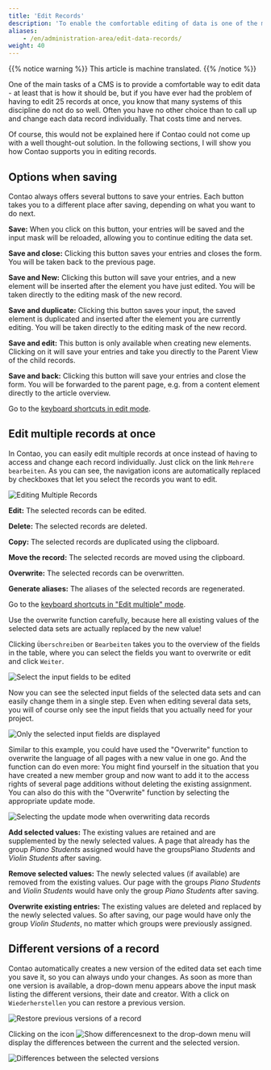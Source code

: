 ```yaml
---
title: 'Edit Records'
description: 'To enable the comfortable editing of data is one of the main tasks of a CMS - at least it should be.'
aliases:
    - /en/administration-area/edit-data-records/
weight: 40
---
```


{{% notice warning %}}
This article is machine translated.
{{% /notice %}}

One of the main tasks of a CMS is to provide a comfortable way to edit data - at least that is how it should be, but if you have ever had the problem of having to edit 25 records at once, you know that many systems of this discipline do not do so well. Often you have no other choice than to call up and change each data record individually. That costs time and nerves.

Of course, this would not be explained here if Contao could not come up with a well thought-out solution. In the following sections, I will show you how Contao supports you in editing records.

## Options when saving

Contao always offers several buttons to save your entries. Each button takes you to a different place after saving, depending on what you want to do next.

**Save:** When you click on this button, your entries will be saved and the input mask will be reloaded, allowing you to continue editing the data set.

**Save and close:** Clicking this button saves your entries and closes the form. You will be taken back to the previous page.

**Save and New:** Clicking this button will save your entries, and a new element will be inserted after the element you have just edited. You will be taken directly to the editing mask of the new record.

**Save and duplicate:** Clicking this button saves your input, the saved element is duplicated and inserted after the element you are currently editing. You will be taken directly to the editing mask of the new record.

**Save and edit:** This button is only available when creating new elements. Clicking on it will save your entries and take you directly to the Parent View of the child records.

**Save and back:** Clicking this button will save your entries and close the form. You will be forwarded to the parent page, e.g. from a content element directly to the article overview.

Go to the [keyboard shortcuts in edit mode](/en/administrationsbereich/keyboard-shortcuts/#keyboard-shortcuts-in-edit-mode).

## Edit multiple records at once

In Contao, you can easily edit multiple records at once instead of having to access and change each record individually. Just click on the link `Mehrere bearbeiten`. As you can see, the navigation icons are automatically replaced by checkboxes that let you select the records you want to edit.

![Editing Multiple Records](/de/administration-area/images/de/mehrere-datensaetze-bearbeiten.png?classes=shadow)

**Edit:** The selected records can be edited.

**Delete:** The selected records are deleted.

**Copy:** The selected records are duplicated using the clipboard.

**Move the record:** The selected records are moved using the clipboard.

**Overwrite:** The selected records can be overwritten.

**Generate aliases:** The aliases of the selected records are regenerated.

Go to the [keyboard shortcuts in "Edit multiple" mode](/en/administrationsbereich/keyboard-shortcuts/#keyboard-shortcuts-in-edit-multiple-mode).

Use the overwrite function carefully, because here all existing values of the selected data sets are actually replaced by the new value!

Clicking `Überschreiben` or `Bearbeiten` takes you to the overview of the fields in the table, where you can select the fields you want to overwrite or edit and click `Weiter`.

![Select the input fields to be edited](/de/administration-area/images/de/die-zu-bearbeitenden-eingabefelder-auswaehlen.png?classes=shadow)

Now you can see the selected input fields of the selected data sets and can easily change them in a single step. Even when editing several data sets, you will of course only see the input fields that you actually need for your project.

![Only the selected input fields are displayed](/de/administration-area/images/de/nur-die-ausgewaehlten-eingabefelder-werden-angezeigt.png?classes=shadow)

Similar to this example, you could have used the "Overwrite" function to overwrite the language of all pages with a new value in one go. And the function can do even more: You might find yourself in the situation that you have created a new member group and now want to add it to the access rights of several page additions without deleting the existing assignment. You can also do this with the "Overwrite" function by selecting the appropriate update mode.

![Selecting the update mode when overwriting data records](/de/administration-area/images/de/auswahl-des-update-modus-beim-ueberschreiben-von-datensaetzen.png?classes=shadow)

**Add selected values:** The existing values are retained and are supplemented by the newly selected values. A page that already has the group *Piano Students* assigned would have the groupsPiano *Students* and *Violin Students* after saving.

**Remove selected values:** The newly selected values (if available) are removed from the existing values. Our page with the groups *Piano Students* and *Violin Students* would have only the group *Piano Students* after saving.

**Overwrite existing entries:** The existing values are deleted and replaced by the newly selected values. So after saving, our page would have only the group *Violin Students*, no matter which groups were previously assigned.

## Different versions of a record

Contao automatically creates a new version of the edited data set each time you save it, so you can always undo your changes. As soon as more than one version is available, a drop-down menu appears above the input mask listing the different versions, their date and creator. With a click on `Wiederherstellen` you can restore a previous version.

![Restore previous versions of a record](/de/administration-area/images/de/fruehere-versionen-eines-datensatzes-wiederherstellen.png?classes=shadow)

Clicking on the icon ![Show differences](/de/icons/diff.svg?classes=icon)next to the drop-down menu will display the differences between the current and the selected version.

![Differences between the selected versions](/de/administration-area/images/de/unterschiede-zwischen-den-gewaehlten-versionen.png?classes=shadow)

